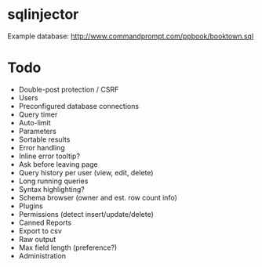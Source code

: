 sqlinjector
======

Example database: http://www.commandprompt.com/ppbook/booktown.sql

Todo
====
* Double-post protection / CSRF
* Users
* Preconfigured database connections
* Query timer
* Auto-limit
* Parameters
* Sortable results
* Error handling
* Inline error tooltip?
* Ask before leaving page
* Query history per user (view, edit, delete)
* Long running queries
* Syntax highlighting?
* Schema browser (owner and est. row count info)
* Plugins
* Permissions (detect insert/update/delete)
* Canned Reports
* Export to csv
* Raw output
* Max field length (preference?)
* Administration
